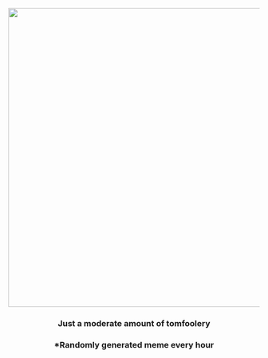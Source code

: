 <p align="center">
        <img src="https://i.redd.it/vw3zfzj3kro91.gif" width="600" height="600">
        </p>
        <h3 align="center">Just a moderate amount of tomfoolery</h3>
        <h3 align="center">*Randomly generated meme every hour</h3>
    